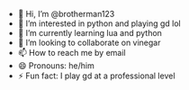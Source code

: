 - 👋 Hi, I’m @brotherman123
- 👀 I’m interested in python and playing gd lol
- 🌱 I’m currently learning lua and python
- 💞️ I’m looking to collaborate on vinegar
- 📫 How to reach me by email
- 😄 Pronouns: he/him
- ⚡ Fun fact: I play gd at a professional level

<!---
brotherman123/brotherman123 is a ✨ special ✨ repository because its `README.md` (this file) appears on your GitHub profile.
You can click the Preview link to take a look at your changes.
--->
